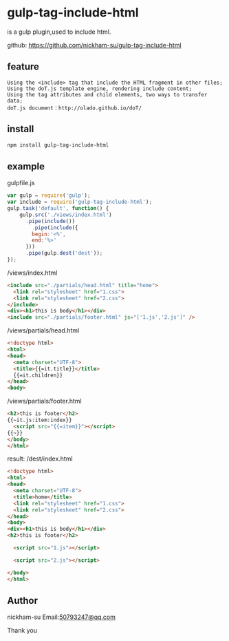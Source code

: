 ﻿# gulp-tag-include-html
is a gulp plugin,used to include html.

github: https://github.com/nickham-su/gulp-tag-include-html

## feature
	Using the <include> tag that include the HTML fragment in other files;
	Using the doT.js template engine, rendering include content;
	Using the tag attributes and child elements, two ways to transfer data;
	doT.js document：http://olado.github.io/doT/


## install
```bash
npm install gulp-tag-include-html
```

## example

gulpfile.js
```js
var gulp = require('gulp');
var include = require('gulp-tag-include-html');
gulp.task('default', function() {
    gulp.src('./views/index.html')
      .pipe(include())
	    .pipe(include({
        begin:'<%',
        end:'%>'
      }))
      .pipe(gulp.dest('dest'));
});
```

/views/index.html
```html
<include src="./partials/head.html" title="home">
  <link rel="stylesheet" href="1.css">
  <link rel="stylesheet" href="2.css">
</include>
<div><h1>this is body</h1></div>
<include src="./partials/footer.html" js="['1.js','2.js']" />
```

/views/partials/head.html
```html
<!doctype html>
<html>
<head>
  <meta charset="UTF-8">
  <title>{{=it.title}}</title>
  {{=it.children}}
</head>
<body>
```

/views/partials/footer.html
```html
<h2>this is footer</h2>
{{~it.js:item:index}}
  <script src="{{=item}}"></script>
{{~}}
</body>
</html>
```

result:
/dest/index.html
```html
<!doctype html>
<html>
<head>
  <meta charset="UTF-8">
  <title>home</title>
  <link rel="stylesheet" href="1.css">
  <link rel="stylesheet" href="2.css">
</head>
<body>
<div><h1>this is body</h1></div>
<h2>this is footer</h2>

  <script src="1.js"></script>

  <script src="2.js"></script>

</body>
</html>
```

## Author
nickham-su
Email:50793247@qq.com

Thank you

